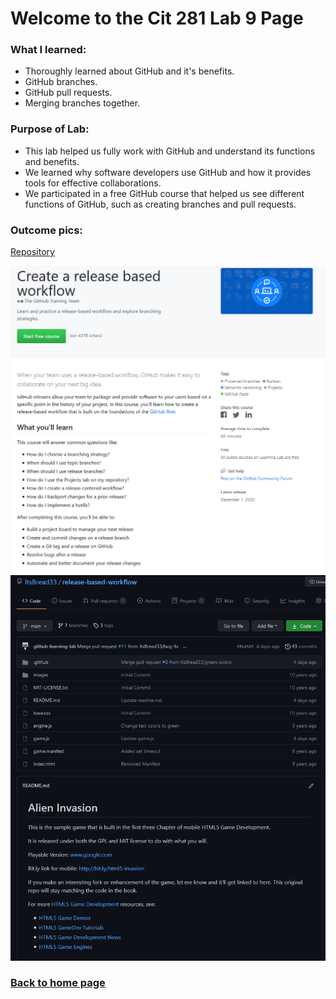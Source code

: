 # Welcome to the Cit 281 Lab 9 Page

### What I learned:

- Thoroughly learned about GitHub and it's benefits.
- GitHub branches.
- GitHub pull requests.
- Merging branches together.

### Purpose of Lab:

- This lab helped us fully work with GitHub and understand its functions and benefits.
- We learned why software developers use GitHub and how it provides tools for effective collaborations.
- We participated in a free GitHub course that helped us see different functions of GitHub, such as creating branches and pull requests.

### Outcome pics: 

[Repository](https://github.com/ItsBread33/release-based-workflow.git)

![output](outputLab9-2.png)
![output2](outputLab9.png)

### [**Back to home page**](https://uo-cit-itsbread33.github.io/ItsBread33.github.io/)
